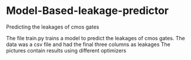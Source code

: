 # Model-Based-leakage-predictor
Predicting the leakages of cmos gates

The file train.py trains a model to predict the leakages of cmos gates.
The data was a csv file and had the final three columns as leakages
The pictures contain results using different optimizers
